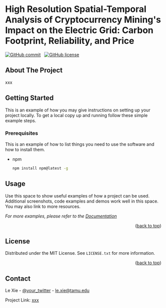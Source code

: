 # High Resolution Spatial-Temporal Analysis of Cryptocurrency Mining's Impact on the Electric Grid: Carbon Footprint, Reliability, and Price

[![GitHub commit](https://img.shields.io/github/last-commit/tamu-engineering-research/Crypto_mining_impacts)](https://github.com/tamu-engineering-research/Crypto_mining_impacts/commits/master) &nbsp;
[![GitHub license](https://img.shields.io/badge/license-MIT-yellow)](https://choosealicense.com/licenses/mit/)

<!-- ABOUT THE PROJECT -->
## About The Project

xxx



<!-- GETTING STARTED -->
## Getting Started

This is an example of how you may give instructions on setting up your project locally.
To get a local copy up and running follow these simple example steps.

### Prerequisites

This is an example of how to list things you need to use the software and how to install them.
* npm
  ```sh
  npm install npm@latest -g
  ```

<!-- USAGE EXAMPLES -->
## Usage

Use this space to show useful examples of how a project can be used. Additional screenshots, code examples and demos work well in this space. You may also link to more resources.

_For more examples, please refer to the [Documentation](https://example.com)_

<p align="right">(<a href="#readme-top">back to top</a>)</p>



<!-- LICENSE -->
## License

Distributed under the MIT License. See `LICENSE.txt` for more information.

<p align="right">(<a href="#readme-top">back to top</a>)</p>


<!-- CONTACT -->
## Contact

Le Xie - [@your_twitter](https://twitter.com/your_username) - le.xie@tamu.edu

Project Link: [xxx](https://github.com/your_username/repo_name)
